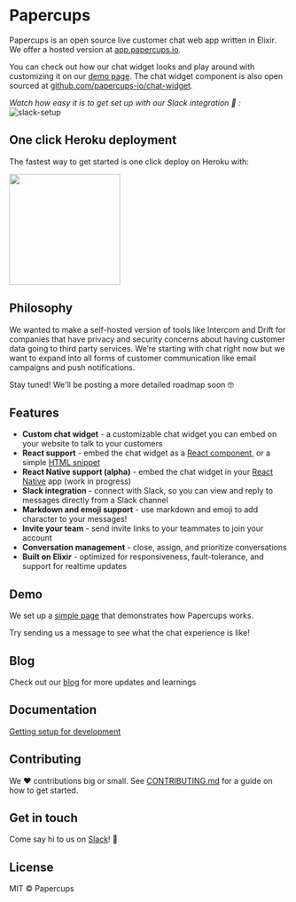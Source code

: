 # Papercups

Papercups is an open source live customer chat web app written in Elixir. We offer a hosted version at [app.papercups.io](https://app.papercups.io/).

You can check out how our chat widget looks and play around with customizing it on our [demo page](https://app.papercups.io/demo/). The chat widget component is also open sourced at [github.com/papercups-io/chat-widget](https://github.com/papercups-io/chat-widget).

_Watch how easy it is to get set up with our Slack integration 🚀 :_
![slack-setup](https://user-images.githubusercontent.com/4218509/88716918-a0583180-d0d4-11ea-93b3-12437ac51138.gif)

## One click Heroku deployment

The fastest way to get started is one click deploy on Heroku with:

<a href="https://heroku.com/deploy?template=https://github.com/papercups-io/papercups"><img src="https://www.herokucdn.com/deploy/button.svg" width="200px" /></a>

## Philosophy

We wanted to make a self-hosted version of tools like Intercom and Drift for companies that have privacy and security concerns about having customer data going to third party services. We’re starting with chat right now but we want to expand into all forms of customer communication like email campaigns and push notifications.

Stay tuned! We'll be posting a more detailed roadmap soon 🤓

## Features

- **Custom chat widget** - a customizable chat widget you can embed on your website to talk to your customers
- **React support** - embed the chat widget as a [React component](https://github.com/papercups-io/chat-widget#using-in-react), or a simple [HTML snippet](https://github.com/papercups-io/chat-widget#using-in-html)
- **React Native support (alpha)** - embed the chat widget in your [React Native](https://github.com/papercups-io/chat-widget-native#papercups-iochat-widget-native) app (work in progress)
- **Slack integration** - connect with Slack, so you can view and reply to messages directly from a Slack channel
- **Markdown and emoji support** - use markdown and emoji to add character to your messages!
- **Invite your team** - send invite links to your teammates to join your account
- **Conversation management** - close, assign, and prioritize conversations
- **Built on Elixir** - optimized for responsiveness, fault-tolerance, and support for realtime updates

## Demo

We set up a [simple page](https://app.papercups.io/demo) that demonstrates how Papercups works. 

Try sending us a message to see what the chat experience is like!

## Blog

Check out our [blog](https://papercups.io/blog) for more updates and learnings

## Documentation

[Getting setup for development](https://github.com/papercups-io/papercups/wiki/Development-Setup#getting-started)

## Contributing

We :heart:  contributions big or small. See [CONTRIBUTING.md](https://github.com/papercups-io/papercups/blob/master/CONTRIBUTING.md) for a guide on how to get started.

## Get in touch

Come say hi to us on [Slack](https://join.slack.com/t/papercups-io/shared_invite/zt-h0c3fxmd-hZi1Zp8~D61S6GD16aMqmg)! :wave:

## License

MIT © Papercups
